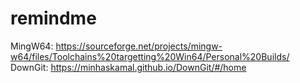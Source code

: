 # remindme
MingW64: https://sourceforge.net/projects/mingw-w64/files/Toolchains%20targetting%20Win64/Personal%20Builds/
DownGit: https://minhaskamal.github.io/DownGit/#/home
